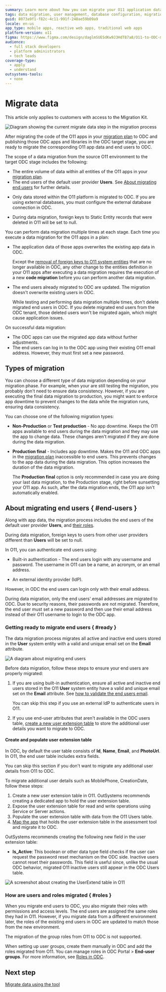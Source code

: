 ```yaml
---
summary: Learn more about how you can migrate your O11 application data and end-users to ODC
tags: data migration, user management, database configuration, migration process, application lifecycle management
guid: 8073a9f1-f82c-4c11-991f-248ae59b09a9
locale: en-us
app_type: mobile apps, reactive web apps, traditional web apps
platform-version: o11
figma: https://www.figma.com/design/daglmSUESdKw9J3HdT87a8/O11-to-ODC-migration?node-id=2148-27
audience:
  - full stack developers
  - platform administrators
  - tech leads
coverage-type:
  - apply
  - understand
outsystems-tools:
  - none
---
```

# Migrate data

<div class="info" markdown="1">

This article only applies to customers with access to the Migration Kit. 

</div>

![Diagram showing the current migrate data step in the migration process](images/execute-migrate-data-diag.png "Migrate data")

After migrating the code of the O11 apps in your [migration plan](../plan/plan-define-migration-plans.md) to ODC and publishing those ODC apps and libraries in the ODC target stage, you are ready to migrate the corresponding O11 app data and end users to ODC.

The scope of a data migration from the source O11 environment to the target ODC stage includes the following:

* The entire volume of data within all entities of the O11 apps in your [migration plan](../plan/plan-define-migration-plans.md).
* The end users of the default user provider **Users**. See [About migrating end users](#end-users) for further details.

<div class="info" markdown="1">

* Only data stored within the O11 platform is migrated to ODC. If you are using external databases, you must configure the external database connection in ODC.

* During data migration, foreign keys to Static Entity records that were deleted in O11 will be set to null.

</div>

You can perform data migration multiple times at each stage. Each time you execute a data migration for the O11 apps in a plan:

* The application data of those apps overwrites the existing app data in ODC.

    <div class="info" markdown="1">

    Except the [removal of foreign keys to O11 system entities](../code-patterns/arch-system-element.md#system-entities) that are no longer available in ODC, any other change to the entities definition in your O11 apps after executing a data migration requires the execution of a new **code migration** before you can perform another data migration.

    </div>

* The end users already migrated to ODC are updated. The migration doesn't overwrite existing users in ODC.

    <div class="warning" markdown="1">

    While testing and performing data migration multiple times, don't delete migrated end users in ODC. If you delete migrated end users from the ODC tenant, those deleted users won't be migrated again, which might cause application issues.

    </div>

On successful data migration:

* The ODC apps can use the migrated app data without further adjustments.
* The end users can log in to the ODC app using their existing O11 email address. However, they must first set a new password.

## Types of migration

You can choose a different type of data migration depending on your migration phase. For example, when your are still testing the migration, you probably don't need to ensure data consistency. However, if you are executing the final data migration to production, you might want to enforce app downtime to prevent changes to the data while the migration runs, ensuring data consistency.

You can choose one of the following migration types:

* **Non-Production** or **Test production** - No app downtime. Keeps the O11 apps available to end users during the data migration and they may use the app to change data. These changes aren't migrated if they are done during the data migration.

* **Production final** - Includes app downtime. Makes the O11 and ODC apps in the [migration plan](../plan/plan-define-migration-plans.md) inaccessible to end users. This prevents changes to the app data during the data migration. This option increases the duration of the data migration.

    <div class="info" markdown="1">

    The **Production final** option is only recommended in case you are doing your last data migration, to the Production stage, right before sunsetting your O11 app. As such, after the data migration ends, the O11 app isn't automatically enabled.

    </div>

## About migrating end users { #end-users }

Along with app data, the migration process includes the end users of the default user provider **Users**, and [their roles](#roles).

<div class="info" markdown="1">

During data migration, foreign keys to users from other user providers different than **Users** will be set to null.

</div>

In O11, you can authenticate end users using:

* Built-in authentication - The end users login with any username and password. The username in O11 can be a name, an acronym, or an email address.

* An external identity provider (IdP).

However, in ODC the end users can login only with their email address.

During data migration, only the end users' email addresses are migrated to ODC. Due to security reasons, their passwords are not migrated. Therefore, the end user must set a new password and then use their email address instead of their O11 username to login to the ODC app.

### Getting ready to migrate end users { #ready }

The data migration process migrates all active and inactive end users stored in the **User** system entity with a valid and unique email set on the **Email** attribute.

![A diagram about migrating end users](images/migrate-end-user-diag.png "Migrating end users")

Before data migration, follow these steps to ensure your end users are properly migrated:

1. If you are using built-in authentication, ensure all active and inactive end users stored in the O11 **User** system entity have a valid and unique email set on the **Email** attribute. See [how to validate the end users email](../code-patterns/data-user-email-validation.md).

    You can skip this step if you use an external IdP to authenticate users in O11.

1. If you use end-user attributes that aren't available in the ODC users table, [create a new user extension table](#create-and-populate-user-extension-table) to store the additional user details you want to migrate to ODC.

#### Create and populate user extension table

In ODC, by default the user table consists of **Id**, **Name**, **Email**, and **PhotoUrl**. In O11, the end user table includes extra fields.

You can skip this section if you don't want to migrate any additional user details from O11 to ODC.

To migrate additional user details such as MobilePhone, CreationDate, follow these steps:

1. Create a new user extension table in O11. OutSystems recommends creating a dedicated app to hold the user extension table.
1. Expose the user extension table for read and write operations using Service or Server actions.
1. Populate the user extension table with data from the O11 Users table.
1. [Map the app](../plan/plan-map-apps.md) that holds the user extension table in the assessment tool and migrate it to ODC.

OutSystems recommends creating the following new field in the user extension table:

* **Is_Active**: This boolean or other data type field checks if the user can request the password reset mechanism on the ODC side. Inactive users cannot reset their passwords. This field is useful since, unlike the usual ODC behavior, migrated O11 inactive users still appear in the ODC Users table.

![A screenshot about creating the UserExtend table in O11](images/user-extend-table.png "UserExtend table creation")

### How are users and roles migrated { #roles }

When you migrate end users to ODC, you also migrate their roles with permissions and access levels. The end users are assigned the same roles they had in O11. However, if you migrate data from a different environment later, the roles of the existing end users in ODC are updated to match those from the new environment.

The migration of the group roles from O11 to ODC is not supported.

When setting up user groups, create them manually in ODC and add the roles migrated from O11. You can manage roles in ODC Portal > **End-user groups**. For more information, see [Roles in ODC](https://success.outsystems.com/documentation/outsystems_developer_cloud/user_management/roles/).

## Next step

[Migrate data using the tool](execute-how-to-migrate-data.md)
